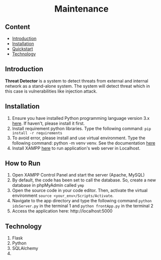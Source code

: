 <center><h1>Maintenance</h1></center>

## Content

- [Introduction](#Introduction)
- [Installation](#Quickstart)
- [Quickstart](#Quickstart)
- [Technology](#Techonology)

## Introduction 

**Threat Detector** is a system to detect threats from external and internal  network as a stand-alone system. The system will detect threat which in this case is vulnerabilities like injection attack.

## Installation

1. Ensure you have installed Python programming language version 3.x [here](https://www.python.org/downloads/). If haven't, please install it first.
2. Install requirement python libraries. Type the following command: `pip install -r requirements`
3. To avoid error, please install and use virtual environment. Type the following command: python -m venv venv. See the documentation [here](https://docs.python.org/3/library/venv.html)
4. Install XAMPP [here](https://www.apachefriends.org/) to run application's web server in Localhost.

## How to Run

1. Open XAMPP Control Panel and start the server (Apache, MySQL)
2. By default, the code has been set to call the database. So, create a new database in phpMyAdmin called `ymp`
4. Open the source code in your code editor. Then, activate the virtual environment `source <your_env>/Scripts/Activate`.
5. Navigate to the app directory and type the following command `python idsServer.py` in the terminal 1 and `python frontApp.py` in the terminal 2
6. Access the application here: http://localhost:5000

## Technology

1. Flask
2. Python
3. SQLAlchemy
4. 